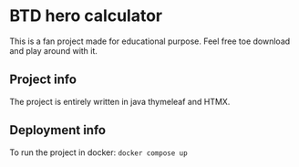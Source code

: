 # BTD hero calculator 

This is a fan project made for educational purpose. Feel free toe download
and play around with it. 

## Project info

The project is entirely written in java thymeleaf and HTMX.

## Deployment info
To run the project in docker: 
```docker compose up```